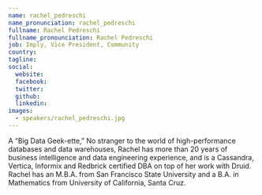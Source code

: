 ```yaml
---
name: rachel_pedreschi
name_pronunciation: rachel_pedreschi
fullname: Rachel Pedreschi
fullname_pronounciation: Rachel Pedreschi
job: Imply, Vice President, Community
country: 
tagline: 
social:
  website: 
  facebook:
  twitter:
  github: 
  linkedin: 
images:
  - speakers/rachel_pedreschi.jpg
---
```


A “Big Data Geek-ette,” No stranger to the world of high-performance databases and data warehouses, Rachel has more than 20 years of business intelligence and data engineering experience, and is a Cassandra, Vertica, Informix and Redbrick certified DBA on top of her work with Druid. Rachel has an M.B.A. from San Francisco State University and a B.A. in Mathematics from University of California, Santa Cruz.



